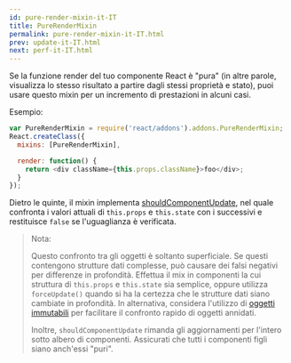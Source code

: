 ```yaml
---
id: pure-render-mixin-it-IT
title: PureRenderMixin
permalink: pure-render-mixin-it-IT.html
prev: update-it-IT.html
next: perf-it-IT.html
---
```


Se la funzione render del tuo componente React è "pura" (in altre parole, visualizza lo stesso risultato a partire dagli stessi proprietà e stato), puoi usare questo mixin per un incremento di prestazioni in alcuni casi.

Esempio:

```js
var PureRenderMixin = require('react/addons').addons.PureRenderMixin;
React.createClass({
  mixins: [PureRenderMixin],

  render: function() {
    return <div className={this.props.className}>foo</div>;
  }
});
```

Dietro le quinte, il mixin implementa [shouldComponentUpdate](/react/docs/component-specs.html#updating-shouldcomponentupdate), nel quale confronta i valori attuali di `this.props` e `this.state` con i successivi e restituisce  `false` se l'uguaglianza è verificata.

> Nota:
>
> Questo confronto tra gli oggetti è soltanto superficiale. Se questi contengono strutture dati complesse, può causare dei falsi negativi per differenze in profondità. Effettua il mix in componenti la cui struttura di `this.props` e  `this.state` sia semplice, oppure utilizza `forceUpdate()` quando si ha la certezza che le strutture dati siano cambiate in profondità. In alternativa, considera l'utilizzo di [oggetti immutabili](https://facebook.github.io/immutable-js/) per facilitare il confronto rapido di oggetti annidati.
>
> Inoltre, `shouldComponentUpdate` rimanda gli aggiornamenti per l'intero sotto albero di componenti. Assicurati che tutti i componenti figli siano anch'essi "puri".
